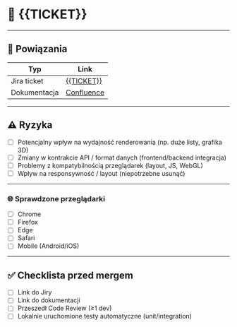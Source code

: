 # 📝 {{TICKET}}

---

## 🔗 Powiązania

| Typ          | Link |
|--------------|------|
| Jira ticket  | [{{TICKET}}](https://remedia-it.atlassian.net/browse/{{TICKET}}) |
| Dokumentacja | [Confluence](https://confluence.example.com/...) |

---

## ⚠️ Ryzyka
- [ ] Potencjalny wpływ na wydajność renderowania (np. duże listy, grafika 3D)
- [ ] Zmiany w kontrakcie API / format danych (frontend/backend integracja)
- [ ] Problemy z kompatybilnością przeglądarek (layout, JS, WebGL)
- [ ] Wpływ na responsywność / layout
(niepotrzebne usunąć)
---

### 🌐 Sprawdzone przeglądarki
- [ ] Chrome
- [ ] Firefox
- [ ] Edge
- [ ] Safari
- [ ] Mobile (Android/iOS)

---

## ✅ Checklista przed mergem
- [ ] Link do Jiry
- [ ] Link do dokumentacji
- [ ] Przeszedł Code Review (≥1 dev)
- [ ] Lokalnie uruchomione testy automatyczne (unit/integration)

